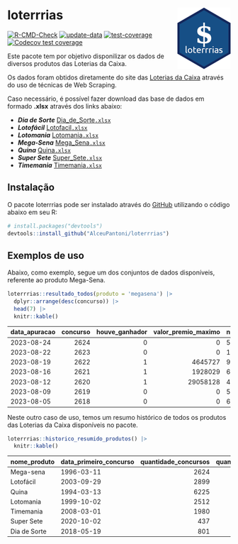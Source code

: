 
<!-- README.md is generated from README.Rmd. Please edit that file -->

# loterrrias <img src="man/figures/logo.png" align="right" height="139" />

<!-- badges: start -->

[![R-CMD-Check](https://github.com/AlceuPantoni/loterrrias/actions/workflows/R-CMD-check.yaml/badge.svg?branch=main)](https://github.com/AlceuPantoni/loterrrias/actions/workflows/R-CMD-check.yaml)
[![update-data](https://github.com/AlceuPantoni/loterrrias/actions/workflows/update-data.yaml/badge.svg)](https://github.com/AlceuPantoni/loterrrias/actions/workflows/update-data.yaml)
[![test-coverage](https://github.com/AlceuPantoni/loterrrias/actions/workflows/test-coverage.yaml/badge.svg?branch=main)](https://github.com/AlceuPantoni/loterrrias/actions/workflows/test-coverage.yaml)
[![Codecov test
coverage](https://codecov.io/gh/AlceuPantoni/loterrrias/branch/main/graph/badge.svg)](https://codecov.io/gh/AlceuPantoni/loterrrias?branch=main)
<!-- badges: end -->

Este pacote tem por objetivo disponilizar os dados de diversos produtos
das Loterias da Caixa.

Os dados foram obtidos diretamente do site das [Loterias da
Caixa](https://loterias.caixa.gov.br/Paginas/default.aspx) através do
uso de técnicas de Web Scraping.

Caso necessário, é possível fazer download das base de dados em formado
**.xlsx** através dos links abaixo:

  - ***Dia de Sorte***
    [Dia\_de\_Sorte`.xlsx`](https://raw.githubusercontent.com/AlceuPantoni/loterrrias/main/data-raw/resultados_diadesorte.xlsx)
  - ***Lotofácil***
    [Lotofacil`.xlsx`](https://raw.githubusercontent.com/AlceuPantoni/loterrrias/main/data-raw/resultados_lotofacil.xlsx)
  - ***Lotomania***
    [Lotomania`.xlsx`](https://raw.githubusercontent.com/AlceuPantoni/loterrrias/main/data-raw/resultados_lotomania.xlsx)
  - ***Mega-Sena***
    [Mega\_Sena`.xlsx`](https://raw.githubusercontent.com/AlceuPantoni/loterrrias/main/data-raw/resultados_megasena.xlsx)
  - ***Quina***
    [Quina`.xlsx`](https://raw.githubusercontent.com/AlceuPantoni/loterrrias/main/data-raw/resultados_quina.xlsx)
  - ***Super Sete***
    [Super\_Sete`.xlsx`](https://raw.githubusercontent.com/AlceuPantoni/loterrrias/main/data-raw/resultados_supersete.xlsx)
  - ***Timemania***
    [Timemania`.xlsx`](https://raw.githubusercontent.com/AlceuPantoni/loterrrias/main/data-raw/resultados_timemania.xlsx)

## Instalação

O pacote loterrrias pode ser instalado através do
[GitHub](https://github.com/) utilizando o código abaixo em seu R:

``` r
# install.packages("devtools")
devtools::install_github("AlceuPantoni/loterrrias")
```

## Exemplos de uso

Abaixo, como exemplo, segue um dos conjuntos de dados disponíveis,
referente ao produto Mega-Sena.

``` r
loterrrias::resultado_todos(produto = 'megasena') |> 
  dplyr::arrange(desc(concurso)) |> 
  head(7) |> 
  knitr::kable()
```

| data\_apuracao | concurso | houve\_ganhador | valor\_premio\_maximo | numeros\_sorteados | num\_1 | num\_2 | num\_3 | num\_4 | num\_5 | num\_6 |
| :------------- | -------: | --------------: | --------------------: | :----------------- | -----: | -----: | -----: | -----: | -----: | -----: |
| 2023-08-24     |     2624 |               0 |                     0 | 5;31;37;47;52;58   |      5 |     31 |     37 |     47 |     52 |     58 |
| 2023-08-22     |     2623 |               0 |                     0 | 10;15;20;35;37;59  |     10 |     15 |     20 |     35 |     37 |     59 |
| 2023-08-19     |     2622 |               1 |               4645727 | 9;19;22;24;50;60   |      9 |     19 |     22 |     24 |     50 |     60 |
| 2023-08-16     |     2621 |               1 |               1928029 | 6;9;14;16;42;47    |      6 |      9 |     14 |     16 |     42 |     47 |
| 2023-08-12     |     2620 |               1 |              29058128 | 4;6;13;21;26;28    |      4 |      6 |     13 |     21 |     26 |     28 |
| 2023-08-09     |     2619 |               0 |                     0 | 5;36;39;41;44;50   |      5 |     36 |     39 |     41 |     44 |     50 |
| 2023-08-05     |     2618 |               0 |                     0 | 6;17;29;35;45;48   |      6 |     17 |     29 |     35 |     45 |     48 |

Neste outro caso de uso, temos um resumo histórico de todos os produtos
das Loterias da Caixa disponíveis no pacote.

``` r
loterrrias::historico_resumido_produtos() |> 
  knitr::kable()
```

| nome\_produto | data\_primeiro\_concurso | quantidade\_concursos | quantidade\_concursos\_com\_ganhador | percentual\_com\_ganhador | media\_premiacao | maior\_premio | menor\_premio | total\_dezenas\_sorteadas | numero\_mais\_sorteado | numero\_menos\_sorteado |
| :------------ | :----------------------- | --------------------: | -----------------------------------: | ------------------------: | ---------------: | ------------: | ------------: | ------------------------: | ---------------------: | ----------------------: |
| Mega-sena     | 1996-03-11               |                  2624 |                                  595 |                      0.23 |       23616297.8 |     289420865 |     348732.75 |                     15744 |                     10 |                      26 |
| Lotofácil     | 2003-09-29               |                  2899 |                                 2595 |                      0.90 |         911156.4 |       8252873 |      10712.22 |                     43485 |                     20 |                      16 |
| Quina         | 1994-03-13               |                  6225 |                                 2518 |                      0.40 |        3321652.7 |     579215957 |      14230.37 |                     31125 |                      4 |                       3 |
| Lotomania     | 1999-10-02               |                  2512 |                                  664 |                      0.26 |        2332863.5 |      37261930 |     109348.66 |                     50240 |                     47 |                      96 |
| Timemania     | 2008-03-01               |                  1980 |                                   72 |                      0.04 |       26323286.7 |     818652938 |     164711.44 |                     13860 |                     20 |                      53 |
| Super Sete    | 2020-10-02               |                   437 |                                   20 |                      0.05 |        3150135.9 |      10146164 |     124747.77 |                      3059 |                      9 |                       4 |
| Dia de Sorte  | 2018-05-19               |                   801 |                                  268 |                      0.33 |         791765.0 |       3770060 |      59101.35 |                      5607 |                     10 |                       1 |

